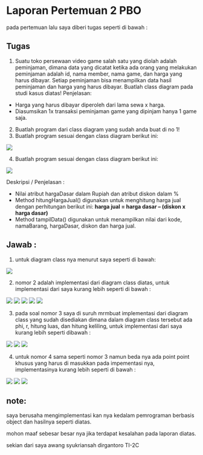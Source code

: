 # Laporan Pertemuan 2 PBO
pada pertemuan lalu saya diberi tugas seperti di bawah :

## Tugas
1. Suatu toko persewaan video game salah satu yang diolah adalah peminjaman, dimana
data yang dicatat ketika ada orang yang melakukan peminjaman adalah id, nama
member, nama game, dan harga yang harus dibayar. Setiap peminjaman bisa
menampilkan data hasil peminjaman dan harga yang harus dibayar. Buatlah class
diagram pada studi kasus diatas!
Penjelasan:
- Harga yang harus dibayar diperoleh dari lama sewa x harga.
- Diasumsikan 1x transaksi peminjaman game yang dipinjam hanya 1 game saja.
2. Buatlah program dari class diagram yang sudah anda buat di no 1!
3. Buatlah program sesuai dengan class diagram berikut ini:

<img src="gambar/soal3.png">

4. Buatlah program sesuai dengan class diagram berikut ini:

<img src="gambar/soal4.png">

Deskripsi / Penjelasan :
- Nilai atribut hargaDasar dalam Rupiah dan atribut diskon dalam %
- Method hitungHargaJual() digunakan untuk menghitung harga jual dengan
perhitungan berikut ini:
<strong>harga jual = harga dasar – (diskon x harga dasar)</strong>
- Method tampilData() digunakan untuk menampilkan nilai dari kode, namaBarang,
hargaDasar, diskon dan harga jual.

## Jawab :
1) untuk diagram class nya menurut saya seperti di bawah:

<img src="gambar/1.jpg">

2) nomor 2 adalah implementasi dari diagram class diatas, untuk implementasi dari saya kurang lebih seperti di bawah :

<img src="gambar/1a.png">
<img src="gambar/1b.png">
<img src="gambar/1c.png">
<img src="gambar/1d.png">
<img src="gambar/1e.png">

3) pada soal nomor 3 saya di suruh mrmbuat implementasi dari diagram class yang sudah disediakan dimana dalam diagram class tersebut ada phi, r, hitung luas, dan hitung keliling, untuk implementasi dari saya kurang lebih seperti dibawah :

<img src="gambar/2a.png">
<img src="gambar/2b.png">
<img src="gambar/2c.png">

4) untuk nomor 4 sama seperti nomor 3 namun beda nya ada point point khusus yang harus di masukkan pada impementasi nya, implementasinya kurang lebih seperti di bawah :

<img src="gambar/3a.png">
<img src="gambar/3b.png">
<img src="gambar/3c.png">

## note:
saya berusaha mengimplementasi kan nya kedalam pemrograman berbasis object dan hasilnya seperti diatas.

mohon maaf sebesar besar nya jika terdapat kesalahan pada laporan diatas.

sekian dari saya awang syukriansah dirgantoro TI-2C